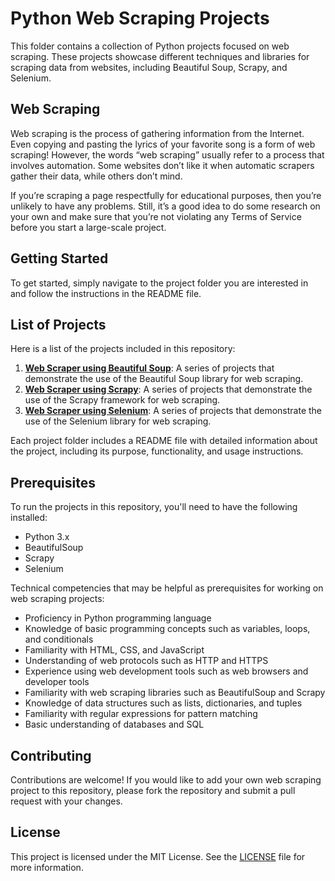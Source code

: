 # Python Web Scraping Projects  

This folder contains a collection of Python projects focused on web scraping. These projects showcase different techniques and libraries for scraping data from websites, including Beautiful Soup, Scrapy, and Selenium.

## Web Scraping

Web scraping is the process of gathering information from the Internet. Even copying and pasting the lyrics of your favorite song is a form of web scraping! However, the words “web scraping” usually refer to a process that involves automation. Some websites don’t like it when automatic scrapers gather their data, while others don’t mind.

If you’re scraping a page respectfully for educational purposes, then you’re unlikely to have any problems. Still, it’s a good idea to do some research on your own and make sure that you’re not violating any Terms of Service before you start a large-scale project.

## Getting Started

To get started, simply navigate to the project folder you are interested in and follow the instructions in the README file.

## List of Projects

Here is a list of the projects included in this repository:

1. [**Web Scraper using Beautiful Soup**](./2.1-beautiful-soap/): A series of projects that demonstrate the use of the Beautiful Soup library for web scraping.
2. [**Web Scraper using Scrapy**](./web_scraper_scrapy): A series of projects that demonstrate the use of the Scrapy framework for web scraping.
3. [**Web Scraper using Selenium**](./web_scraper_selenium): A series of projects that demonstrate the use of the Selenium library for web scraping.

Each project folder includes a README file with detailed information about the project, including its purpose, functionality, and usage instructions.

## Prerequisites

To run the projects in this repository, you'll need to have the following installed:

- Python 3.x
- BeautifulSoup
- Scrapy
- Selenium

Technical competencies that may be helpful as prerequisites for working on web scraping projects:

- Proficiency in Python programming language
- Knowledge of basic programming concepts such as variables, loops, and conditionals
- Familiarity with HTML, CSS, and JavaScript
- Understanding of web protocols such as HTTP and HTTPS
- Experience using web development tools such as web browsers and developer tools
- Familiarity with web scraping libraries such as BeautifulSoup and Scrapy
- Knowledge of data structures such as lists, dictionaries, and tuples
- Familiarity with regular expressions for pattern matching
- Basic understanding of databases and SQL

## Contributing

Contributions are welcome! If you would like to add your own web scraping project to this repository, please fork the repository and submit a pull request with your changes.

## License

This project is licensed under the MIT License. See the [LICENSE](../LICENSE) file for more information.
